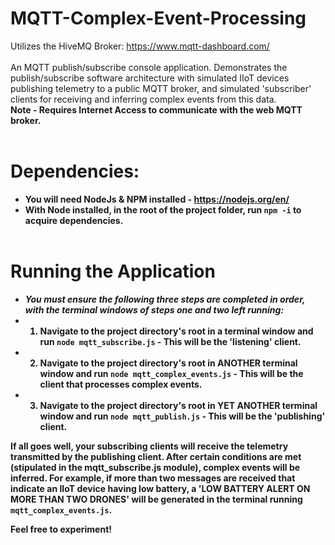 # MQTT-Complex-Event-Processing
Utilizes the HiveMQ Broker: https://www.mqtt-dashboard.com/ <br><br>
An MQTT publish/subscribe console application. Demonstrates the publish/subscribe software architecture with simulated IIoT devices publishing telemetry to a public MQTT broker, and simulated 'subscriber' clients for receiving and inferring complex events from this data. <br>
<b>Note - Requires Internet Access to communicate with the web MQTT broker.<b> <br><br>
# Dependencies: <br>
  
* You will need NodeJs & NPM installed - https://nodejs.org/en/
* With Node installed, in the root of the project folder, run `npm -i` to acquire dependencies. <br><br>
# Running the Application
* <i>You must ensure the following three steps are completed in order, with the terminal windows of steps one and two left running:</i> <br>
* 1. Navigate to the project directory's root in a terminal window and run `node mqtt_subscribe.js` - This will be the 'listening' client.
* 2. Navigate to the project directory's root in ANOTHER terminal window and run `node mqtt_complex_events.js` - This will be the client that processes complex events.
* 3. Navigate to the project directory's root in YET ANOTHER terminal window and run `node mqtt_publish.js` - This will be the 'publishing' client.<br>

If all goes well, your subscribing clients will receive the telemetry transmitted by the publishing client.
After certain conditions are met (stipulated in the mqtt_subscribe.js module), complex events will be inferred. For example, if more than two messages are received that indicate an IIoT device having low battery, a 'LOW BATTERY ALERT ON MORE THAN TWO DRONES' will be generated in the terminal running `mqtt_complex_events.js`.<br>

Feel free to experiment!
